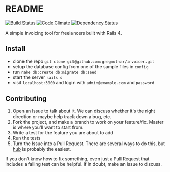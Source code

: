 # README
[![Build Status](https://travis-ci.org/gregmolnar/invoicer.png)](https://travis-ci.org/gregmolnar/invoicer) [![Code Climate](https://codeclimate.com/github/gregmolnar/invoicer.png)](https://codeclimate.com/github/gregmolnar/invoicer)
[![Dependency Status](https://gemnasium.com/gregmolnar/invoicer.png)](https://gemnasium.com/gregmolnar/invoicer)

A simple invoicing tool for freelancers built with Rails 4.

## Install

* clone the repo `git clone git@github.com:gregmolnar/invoicer.git`
* setup the database config from one of the sample files in `config`
* run `rake db:create db:migrate db:seed`
* start the server `rails s`
* visit `localhost:3000` and login with `admin@example.com` and `password`

## Contributing

1. Open an Issue to talk about it. We can discuss whether it's the right
  direction or maybe help track down a bug, etc.
1. Fork the project, and make a branch to work on your feature/fix. Master is
  where you'll want to start from.
1. Write a test for the feature you are about to add
1. Run the tests
1. Turn the Issue into a Pull Request. There are several ways to do this, but
  [hub](https://github.com/defunkt/hub) is probably the easiest.

If you don't know how to fix something, even just a Pull Request that includes a
failing test can be helpful. If in doubt, make an Issue to discuss.

